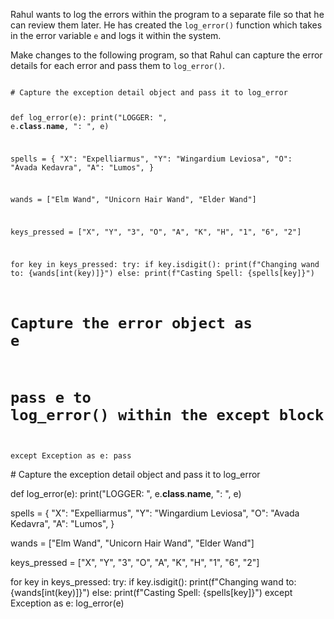 Rahul wants to log the errors within the program to a separate file so that he can review them later. He has created the `log_error()` function which takes in the error variable `e` and logs it within the system.

Make changes to the following program, so that Rahul can capture the error details for each error and pass them to `log_error()`.



<codeblock language="python" type="exercise" testMode="fixedInput">
<code>
# Capture the exception detail object and pass it to log_error

def log_error(e):
  print("LOGGER: ", e.__class__.__name__, ": ", e)

spells = {
  "X": "Expelliarmus",
  "Y": "Wingardium Leviosa",
  "O": "Avada Kedavra",
  "A": "Lumos",
}

wands = ["Elm Wand", "Unicorn Hair Wand", "Elder Wand"]

keys_pressed = ["X", "Y", "3", "O", "A", "K", "H", "1", "6", "2"]

for key in keys_pressed:
  try:
    if key.isdigit():
      print(f"Changing wand to: {wands[int(key)]}")
    else:
      print(f"Casting Spell: {spells[key]}")

  # Capture the error object as e
  # pass e to log_error() within the except block
  except Exception as e:
    pass
</code>

<solution>
# Capture the exception detail object and pass it to log_error

def log_error(e):
  print("LOGGER: ", e.__class__.__name__, ": ", e)

spells = {
  "X": "Expelliarmus",
  "Y": "Wingardium Leviosa",
  "O": "Avada Kedavra",
  "A": "Lumos",
}

wands = ["Elm Wand", "Unicorn Hair Wand", "Elder Wand"]

keys_pressed = ["X", "Y", "3", "O", "A", "K", "H", "1", "6", "2"]

for key in keys_pressed:
  try:
    if key.isdigit():
      print(f"Changing wand to: {wands[int(key)]}")
    else:
      print(f"Casting Spell: {spells[key]}")
  except Exception as e:
    log_error(e)
</solution>
</codeblock>